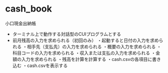 # cash_book
小口現金出納帳
- ターミナル上で動作する対話型のCUIプログラムとする
- 前月残高の入力を求められる（初回のみ）
・起動すると日付の入力を求められる
・相手先（支払先）の入力を求められる
・概要の入力を求められる
・科目コードの入力を求められる
・収入または支払の入力を求められる
・金額の入力を求められる
・残高を計算を計算する
・cash.csvの各項目に書き込む
・cash.csvを表示する
